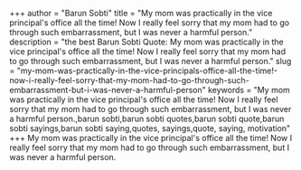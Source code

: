 +++
author = "Barun Sobti"
title = "My mom was practically in the vice principal's office all the time! Now I really feel sorry that my mom had to go through such embarrassment, but I was never a harmful person."
description = "the best Barun Sobti Quote: My mom was practically in the vice principal's office all the time! Now I really feel sorry that my mom had to go through such embarrassment, but I was never a harmful person."
slug = "my-mom-was-practically-in-the-vice-principals-office-all-the-time!-now-i-really-feel-sorry-that-my-mom-had-to-go-through-such-embarrassment-but-i-was-never-a-harmful-person"
keywords = "My mom was practically in the vice principal's office all the time! Now I really feel sorry that my mom had to go through such embarrassment, but I was never a harmful person.,barun sobti,barun sobti quotes,barun sobti quote,barun sobti sayings,barun sobti saying,quotes, sayings,quote, saying, motivation"
+++
My mom was practically in the vice principal's office all the time! Now I really feel sorry that my mom had to go through such embarrassment, but I was never a harmful person.
